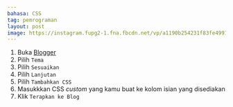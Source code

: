 ```yaml
---
bahasa: CSS
tag: pemrograman
layout: post
image: https://instagram.fupg2-1.fna.fbcdn.net/vp/a1190b254231f83fe499105164a32dd7/5D270CDB/t51.2885-15/e35/51414002_393212414560480_3011769564444736754_n.jpg?_nc_ht=instagram.fupg2-1.fna.fbcdn.net&_nc_cat=104
---
```


1. Buka [Blogger](https://www.blogger.com)
2. Pilih `Tema`
3. Pilih `Sesuaikan`
4. Pilih `Lanjutan`
5. Pilih `Tambahkan CSS`
6. Masukkkan CSS _custom_ yang kamu buat ke kolom isian yang disediakan
7. Klik `Terapkan ke Blog`